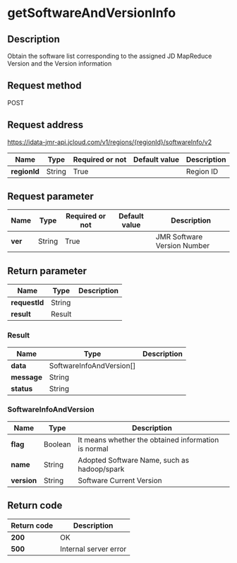 # getSoftwareAndVersionInfo


## Description
Obtain the software list corresponding to the assigned JD MapReduce Version and the Version information

## Request method
POST

## Request address
https://idata-jmr-api.jcloud.com/v1/regions/{regionId}/softwareInfo/v2

|Name|Type|Required or not|Default value|Description|
|---|---|---|---|---|
|**regionId**|String|True||Region ID|

## Request parameter
|Name|Type|Required or not|Default value|Description|
|---|---|---|---|---|
|**ver**|String|True||JMR Software Version Number|


## Return parameter
|Name|Type|Description|
|---|---|---|
|**requestId**|String||
|**result**|Result||


### Result
|Name|Type|Description|
|---|---|---|
|**data**|SoftwareInfoAndVersion[]||
|**message**|String||
|**status**|String||
### SoftwareInfoAndVersion
|Name|Type|Description|
|---|---|---|
|**flag**|Boolean|It means whether the obtained information is normal|
|**name**|String|Adopted Software Name, such as hadoop/spark|
|**version**|String|Software Current Version|

## Return code
|Return code|Description|
|---|---|
|**200**|OK|
|**500**|Internal server error|

